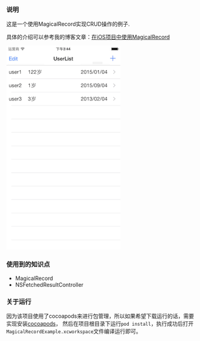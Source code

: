 ### 说明

这是一个使用MagicalRecord实现CRUD操作的例子.

具体的介绍可以参考我的博客文章：[在iOS项目中使用MagicalRecord](http://makeiteasy.github.io/2015/02/04/use-magicalrecord-with-coredata.html)

![Demo运行截图](screenshot.gif "Demo运行截图")

### 使用到的知识点

* MagicalRecord
* NSFetchedResultController

### 关于运行

因为该项目使用了cocoapods来进行包管理，所以如果希望下载运行的话，需要实现安装[cocoapods](http://cocoapods.org)，
然后在项目根目录下运行`pod install`，执行成功后打开`MagicalRecordExample.xcworkspace`文件编译运行即可。
